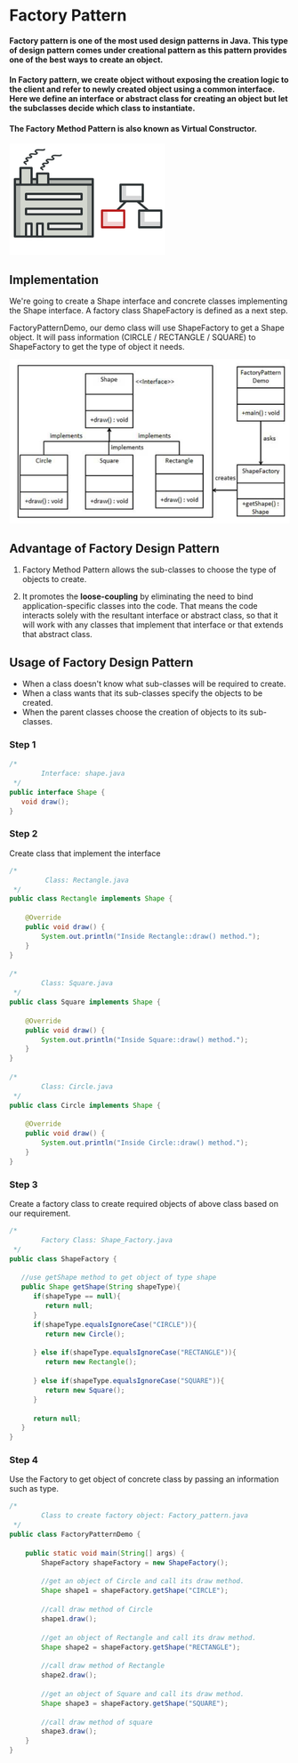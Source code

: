 # Factory Pattern

#### Factory pattern is one of the most used design patterns in Java. This type of design pattern comes under creational pattern as this pattern provides one of the best ways to create an object.

#### In Factory pattern, we create object without exposing the creation logic to the client and refer to newly created object using a common interface. Here we define an interface or abstract class for creating an object but let the subclasses decide which class to instantiate.

#### The Factory Method Pattern is also known as **Virtual Constructor**.
![img.png](../../Assets/factory_pattern.png)

## Implementation
We're going to create a Shape interface and concrete classes implementing the Shape interface. A factory class ShapeFactory is defined as a next step.

FactoryPatternDemo, our demo class will use ShapeFactory to get a Shape object. It will pass information (CIRCLE / RECTANGLE / SQUARE) to ShapeFactory to get the type of object it needs.  

![img.png](../../Assets/factory_pattern2.png)

## Advantage of Factory Design Pattern
1. Factory Method Pattern allows the sub-classes to choose the type of objects to create.  


2. It promotes the **loose-coupling** by eliminating the need to bind application-specific classes into the code. That means the code interacts solely with the resultant interface or abstract class, so that it will work with any classes that implement that interface or that extends that abstract class.

## Usage of Factory Design Pattern
* When a class doesn't know what sub-classes will be required to create.
* When a class wants that its sub-classes specify the objects to be created.
* When the parent classes choose the creation of objects to its sub-classes.

### Step 1
```java
/*
        Interface: shape.java
 */
public interface Shape {
   void draw();
}
```
### Step 2
Create class that implement the interface
```java
/*
         Class: Rectangle.java
 */
public class Rectangle implements Shape {

    @Override
    public void draw() {
        System.out.println("Inside Rectangle::draw() method.");
    }
}

/*
        Class: Square.java 
 */
public class Square implements Shape {

    @Override
    public void draw() {
        System.out.println("Inside Square::draw() method.");
    }
}

/*
        Class: Circle.java
 */
public class Circle implements Shape {

    @Override
    public void draw() {
        System.out.println("Inside Circle::draw() method.");
    }
}
```

### Step 3
Create a factory class to create required objects of above class based on our requirement.

```java
/*
        Factory Class: Shape_Factory.java
 */
public class ShapeFactory {
	
   //use getShape method to get object of type shape 
   public Shape getShape(String shapeType){
      if(shapeType == null){
         return null;
      }		
      if(shapeType.equalsIgnoreCase("CIRCLE")){
         return new Circle();
         
      } else if(shapeType.equalsIgnoreCase("RECTANGLE")){
         return new Rectangle();
         
      } else if(shapeType.equalsIgnoreCase("SQUARE")){
         return new Square();
      }
      
      return null;
   }
}
```

### Step 4
Use the Factory to get object of concrete class by passing an information such as type.  

```java
/*
        Class to create factory object: Factory_pattern.java
 */
public class FactoryPatternDemo {

    public static void main(String[] args) {
        ShapeFactory shapeFactory = new ShapeFactory();

        //get an object of Circle and call its draw method.
        Shape shape1 = shapeFactory.getShape("CIRCLE");

        //call draw method of Circle
        shape1.draw();

        //get an object of Rectangle and call its draw method.
        Shape shape2 = shapeFactory.getShape("RECTANGLE");

        //call draw method of Rectangle
        shape2.draw();

        //get an object of Square and call its draw method.
        Shape shape3 = shapeFactory.getShape("SQUARE");

        //call draw method of square
        shape3.draw();
    }
}
```

